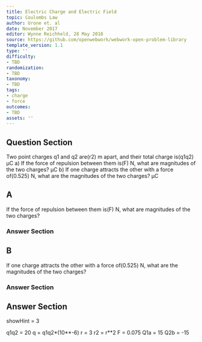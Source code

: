 ```yaml
---
title: Electric Charge and Electric Field
topic: Coulombs Law
author: Urone et. al
date: November 2017
editor: Wynne Reichheld, 28 May 2018
source: https://github.com/openwebwork/webwork-open-problem-library
template_version: 1.1
type: ''
difficulty:
- TBD
randomization:
- TBD
taxonomy:
- TBD
tags:
- charge
- force
outcomes:
- TBD
assets: ''
---
```


## Question Section 

Two point charges q1 and q2 are(r2) m apart, and their total charge is(q1q2) μC
a) If the force of repulsion between them is(F) N, what are magnitudes of the two charges?
 μC
b) If one charge attracts the other with a force of(0.525) N, what are the magnitudes of the two charges?
 μC

## A
If the force of repulsion between them is(F) N, what are magnitudes of the two charges?
### Answer Section
## B
If one charge attracts the other with a force of(0.525) N, what are the magnitudes of the two charges?
### Answer Section


## Answer Section

showHint = 3

q1q2 = 20
q = q1q2*(10**-6)
r = 3
r2 = r**2
F = 0.075
Q1a = 15
Q2b = -15